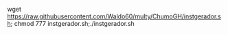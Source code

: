 wget https://raw.githubusercontent.com/Waldo60/multy/ChumoGH/instgerador.sh; chmod 777 instgerador.sh;./instgerador.sh
